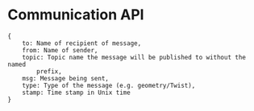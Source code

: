 # Communication API

    {
        to: Name of recipient of message,
        from: Name of sender,
        topic: Topic name the message will be published to without the named
            prefix,
        msg: Message being sent,
        type: Type of the message (e.g. geometry/Twist),
        stamp: Time stamp in Unix time
    }
